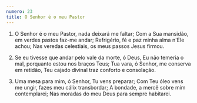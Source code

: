 ```yaml
---
numero: 23
title: O Senhor é o meu Pastor
---
```

1. O Senhor é o meu Pastor, nada deixará me faltar;
Com a Sua mansidão, em verdes pastos faz-me andar;
Refrigério, fé e paz minha alma n'Ele achou;
Nas veredas celestiais, os meus passos Jesus firmou.

2. Se eu tivesse que andar pelo vale da morte, ó Deus,
Eu não temeria o mal, porquanto estou nos braços Teus;
Tua vara, ó Senhor, me conserva em retidão,
Teu cajado divinal traz conforto e consolação.

3. Uma mesa para mim, ó Senhor, Tu vens preparar;
Com Teu óleo vens me ungir, fazes meu cálix transbordar;
A bondade, a mercê sobre mim contemplarei;
Nas moradas do meu Deus para sempre habitarei.
